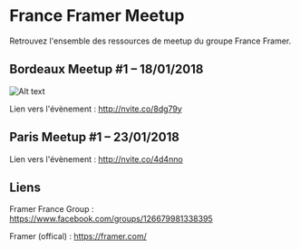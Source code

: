 # France Framer Meetup

Retrouvez l'ensemble des ressources de meetup du groupe France Framer.

## Bordeaux Meetup #1 – 18/01/2018

![Alt text](https://github.com/yannbellot/FranceFramerMeetup/blob/master/framerMeetupBX_1_375px.png)

Lien vers l'évènement : http://nvite.co/8dg79y

## Paris Meetup #1 – 23/01/2018

Lien vers l'évènement : http://nvite.co/4d4nno

## Liens

Framer France Group : https://www.facebook.com/groups/126679981338395

Framer (offical) : https://framer.com/
